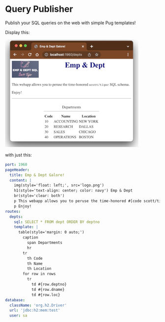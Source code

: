 # Query Publisher

Publish your SQL queries on the web with simple Pug templates!

Display this:

![Department List](docs/img/dept-list.png)

with just this:
```yaml
port: 1960
pageHeader:
  title: Emp & Dept Galore!
  content: |
    img(style='float: left;', src='logo.png')
    h1(style='text-align: center; color: navy') Emp & Dept
    br(style='clear: both')
    p This webapp allows you to peruse the time-honored #[code scott/tiger] SQL schema. 
    p Enjoy!
routes:
  depts:
    sql: SELECT * FROM dept ORDER BY deptno
    template: |
      table(style='margin: 0 auto;')
        caption
          span Departments
          hr
        tr
          th Code
          th Name
          th Location
        for row in rows
          tr
            td #{row.deptno}
            td #{row.dname}
            td #{row.loc}
database:
  className: 'org.h2.Driver'
  url: 'jdbc:h2:mem:test'
  user: sa
```
